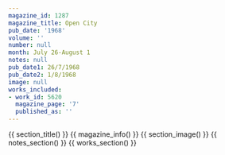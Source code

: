 ```yaml
---
magazine_id: 1287
magazine_title: Open City
pub_date: '1968'
volume: ''
number: null
month: July 26-August 1
notes: null
pub_date1: 26/7/1968
pub_date2: 1/8/1968
image: null
works_included:
- work_id: 5620
  magazine_page: '7'
  published_as: ''
---
```


{{ section_title() }}
{{ magazine_info() }}
{{ section_image() }}
{{ notes_section() }}
{{ works_section() }}
